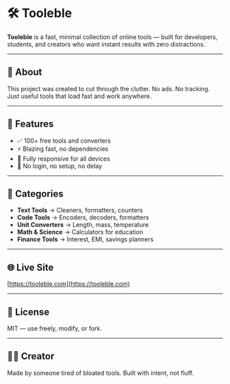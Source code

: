 # 🛠️ Tooleble

**Tooleble** is a fast, minimal collection of online tools — built for developers, students, and creators who want instant results with zero distractions.

---

## 🚀 About

This project was created to cut through the clutter. No ads. No tracking. Just useful tools that load fast and work anywhere.

---

## 📂 Features

- ✅ 100+ free tools and converters
- ⚡ Blazing fast, no dependencies
- 📱 Fully responsive for all devices
- 🧠 No login, no setup, no delay

---

## 🧰 Categories

- **Text Tools** → Cleaners, formatters, counters
- **Code Tools** → Encoders, decoders, formatters
- **Unit Converters** → Length, mass, temperature
- **Math & Science** → Calculators for education
- **Finance Tools** → Interest, EMI, savings planners

---

## 🌐 Live Site

[https://tooleble.com](https://tooleble.com)

---

## 📜 License

MIT — use freely, modify, or fork.

---

## 🙋‍♂️ Creator

Made by someone tired of bloated tools. Built with intent, not fluff.
